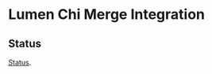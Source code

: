 # Lumen Chi Merge Integration

## Status

[Status](https://docs.google.com/spreadsheets/d/1kj8btSM3MpIRTWHu_ZBiDwtqcHrEA5mcSEb4yPXvvxo/edit?usp=sharing).
